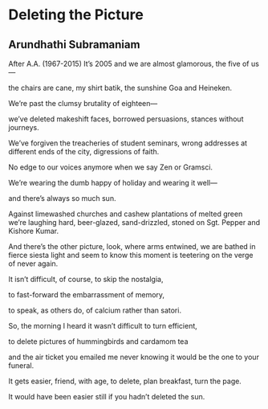 # Deleting the Picture
## Arundhathi Subramaniam
After A.A. (1967-2015)
It’s 2005
and we are almost glamorous,
the five of us—

the chairs are cane,
my shirt batik,
the sunshine Goa
and Heineken.

We’re past the clumsy brutality
of eighteen—

we’ve deleted
makeshift faces,
borrowed persuasions,
stances without journeys.

We’ve forgiven the treacheries
of student seminars,
wrong addresses
at different ends of the city,
digressions of faith.

No edge
to our voices anymore
when we say Zen
or Gramsci.

We’re wearing
the dumb happy
of holiday
and wearing it well—

and there’s always so much sun.

Against limewashed churches
and cashew plantations of melted green
we’re laughing hard,
beer-glazed, sand-drizzled, stoned
on Sgt. Pepper and Kishore Kumar.

And there’s the other picture, look,
where arms entwined,
we are bathed in fierce siesta light
and seem to know this moment
is teetering
on the verge
of never again.

It isn’t difficult, of course,
to skip the nostalgia,

to fast-forward
the embarrassment
of memory,

to speak,
as others do,
of calcium
rather than satori.

So, the morning I heard
it wasn’t difficult to turn efficient,

to delete
pictures of hummingbirds
and cardamom tea

and the air ticket you emailed me
never knowing it would be
the one to your funeral.

It gets easier, friend,
with age,
to delete, plan breakfast,
turn the page.

It would have been easier still
if you hadn’t deleted the sun.